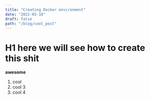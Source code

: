```yaml
---
title: "Creating Docker environment"
date: "2021-03-18"
draft: false
path: "/blog/cool_post"
---
```


# H1 here we will see how to create this shit

**awesome**
1.  cool
2. cool 3 
3. cool 4 
